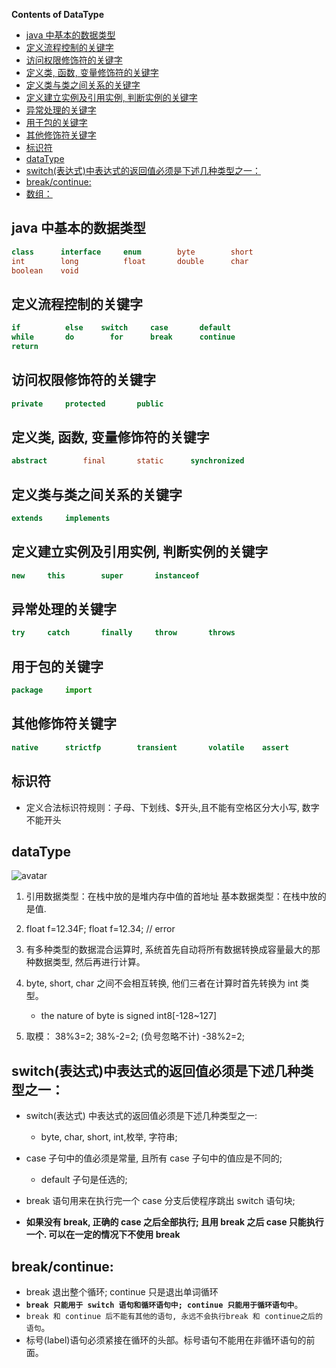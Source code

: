 **Contents of DataType**

- [java 中基本的数据类型](#java-%E4%B8%AD%E5%9F%BA%E6%9C%AC%E7%9A%84%E6%95%B0%E6%8D%AE%E7%B1%BB%E5%9E%8B)
- [定义流程控制的关键字](#%E5%AE%9A%E4%B9%89%E6%B5%81%E7%A8%8B%E6%8E%A7%E5%88%B6%E7%9A%84%E5%85%B3%E9%94%AE%E5%AD%97)
- [访问权限修饰符的关键字](#%E8%AE%BF%E9%97%AE%E6%9D%83%E9%99%90%E4%BF%AE%E9%A5%B0%E7%AC%A6%E7%9A%84%E5%85%B3%E9%94%AE%E5%AD%97)
- [定义类, 函数, 变量修饰符的关键字](#%E5%AE%9A%E4%B9%89%E7%B1%BB-%E5%87%BD%E6%95%B0-%E5%8F%98%E9%87%8F%E4%BF%AE%E9%A5%B0%E7%AC%A6%E7%9A%84%E5%85%B3%E9%94%AE%E5%AD%97)
- [定义类与类之间关系的关键字](#%E5%AE%9A%E4%B9%89%E7%B1%BB%E4%B8%8E%E7%B1%BB%E4%B9%8B%E9%97%B4%E5%85%B3%E7%B3%BB%E7%9A%84%E5%85%B3%E9%94%AE%E5%AD%97)
- [定义建立实例及引用实例, 判断实例的关键字](#%E5%AE%9A%E4%B9%89%E5%BB%BA%E7%AB%8B%E5%AE%9E%E4%BE%8B%E5%8F%8A%E5%BC%95%E7%94%A8%E5%AE%9E%E4%BE%8B-%E5%88%A4%E6%96%AD%E5%AE%9E%E4%BE%8B%E7%9A%84%E5%85%B3%E9%94%AE%E5%AD%97)
- [异常处理的关键字](#%E5%BC%82%E5%B8%B8%E5%A4%84%E7%90%86%E7%9A%84%E5%85%B3%E9%94%AE%E5%AD%97)
- [用于包的关键字](#%E7%94%A8%E4%BA%8E%E5%8C%85%E7%9A%84%E5%85%B3%E9%94%AE%E5%AD%97)
- [其他修饰符关键字](#%E5%85%B6%E4%BB%96%E4%BF%AE%E9%A5%B0%E7%AC%A6%E5%85%B3%E9%94%AE%E5%AD%97)
- [标识符](#%E6%A0%87%E8%AF%86%E7%AC%A6)
- [dataType](#datatype)
- [switch(表达式)中表达式的返回值必须是下述几种类型之一：](#switch%E8%A1%A8%E8%BE%BE%E5%BC%8F%E4%B8%AD%E8%A1%A8%E8%BE%BE%E5%BC%8F%E7%9A%84%E8%BF%94%E5%9B%9E%E5%80%BC%E5%BF%85%E9%A1%BB%E6%98%AF%E4%B8%8B%E8%BF%B0%E5%87%A0%E7%A7%8D%E7%B1%BB%E5%9E%8B%E4%B9%8B%E4%B8%80)
- [break/continue:](#breakcontinue)
- [数组：](#%E6%95%B0%E7%BB%84)

## java 中基本的数据类型

```java
class      interface     enum        byte        short
int        long          float       double      char
boolean    void
```

## 定义流程控制的关键字

```java
if          else    switch     case       default
while       do        for      break      continue
return
```

## 访问权限修饰符的关键字

```java
private     protected       public
```

## 定义类, 函数, 变量修饰符的关键字

```java
abstract        final       static      synchronized
```

## 定义类与类之间关系的关键字

```java
extends     implements
```

## 定义建立实例及引用实例, 判断实例的关键字

```java
new     this        super       instanceof
```

## 异常处理的关键字

```java
try     catch       finally     throw       throws
```

## 用于包的关键字

```java
package     import
```

## 其他修饰符关键字

```java
native      strictfp        transient       volatile    assert
```

## 标识符

- 定义合法标识符规则：子母、下划线、\$开头,且不能有空格区分大小写, 数字不能开头

## dataType

![avatar](https://img-blog.csdnimg.cn/20190509230500367.png?x-oss-process=image/watermark,type_ZmFuZ3poZW5naGVpdGk,shadow_10,text_aHR0cHM6Ly9ibG9nLmNzZG4ubmV0L3FxXzM3NzA0MzY0,size_16,color_FFFFFF,t_70)

1. 引用数据类型：在栈中放的是堆内存中值的首地址
   基本数据类型：在栈中放的是值.
2. float f=12.34F;
   float f=12.34; // error
3. 有多种类型的数据混合运算时, 系统首先自动将所有数据转换成容量最大的那种数据类型, 然后再进行计算。
4. byte, short, char 之间不会相互转换, 他们三者在计算时首先转换为 int 类型。

   - the nature of byte is signed int8[-128~127]

5. 取模：
   38%3=2; 38%-2=2; (负号忽略不计) -38%2=2;

## switch(表达式)中表达式的返回值必须是下述几种类型之一：

- switch(表达式) 中表达式的返回值必须是下述几种类型之一:

  - byte, char, short, int,枚举, 字符串;

- case 子句中的值必须是常量, 且所有 case 子句中的值应是不同的;

  - default 子句是任选的;

- break 语句用来在执行完一个 case 分支后使程序跳出 switch 语句块;
- **如果没有 break, 正确的 case 之后全部执行; 且用 break 之后 case 只能执行一个. 可以在一定的情况下不使用 break**

## break/continue:

- break 退出整个循环; continue 只是退出单词循环
- **`break 只能用于 switch 语句和循环语句中; continue 只能用于循环语句中`**。
- `break 和 continue 后不能有其他的语句, 永远不会执行break 和 continue之后的语句`。
- 标号(label)语句必须紧接在循环的头部。标号语句不能用在非循环语句的前面。

